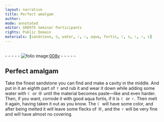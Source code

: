 ```yaml
---
layout: narrative
title: Perfect amalgam
author:
mode: annotated
editor: GR8975 Seminar Participants
rights: Public Domain
materials: [sandstone, ☿, water, ☾, ☼, aqua, fortis, ☾, ♀, ☾, ☼, ♀]
---
```


 <br/>- - - - - <a href="http://gallica.bnf.fr/ark:/12148/btv1b10500001g/f22.image"><img src="../assets/photo-icon.png" alt="folio image: " style="display:inline-block; margin-bottom:-3px;"/>008v</a> - - - - - <br/> 
## Perfect amalgam

 
 <span class="activity"></span> Take the <span class="tool"><span class="material_format">finest <span class="material">sandstone</span></span></span> you can find and make a cavity in the middle. And put in it <span class="unit">an eighth part</span> of <span class="material">☿</span> and rub it and wear it down while adding some <span class="material">water</span> with <span class="material">☾</span> or <span class="material">☼</span> until the material becomes paste—like and even harder. Then, if you want, corrode it with <span class="material_format">good <span class="material"><span class="foreign">aqua fortis</span></span></span>, if it is <span class="material">☾</span> or <span class="material">♀</span>. Then melt it again, having taken it out as you know. The <span class="material">☾</span> will have some color, and after being melted it will leave some flecks of <span class="material">☼</span>, and the <span class="material">♀</span> will be very fine and will have almost no covering. 
 
